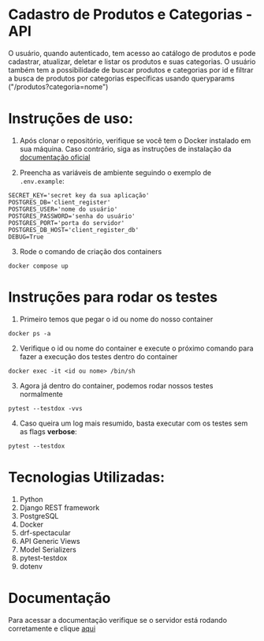 # Cadastro de Produtos e Categorias - API

O usuário, quando autenticado, tem acesso ao catálogo de produtos e pode cadastrar, atualizar, deletar e listar os produtos e suas categorias. O usuário também tem a possibilidade de buscar produtos e categorias por id e filtrar a busca de produtos por categorias específicas usando queryparams ("/produtos?categoria=nome")

# Instruções de uso:

1. Após clonar o repositório, verifique se você tem o Docker instalado em sua máquina. Caso contrário, siga as instruções de instalação da [documentação oficial](https://docs.docker.com/engine/install/)

2. Preencha as variáveis de ambiente seguindo o exemplo de `.env.example`:

```
SECRET_KEY='secret key da sua aplicação'
POSTGRES_DB='client_register'
POSTGRES_USER='nome do usuário'
POSTGRES_PASSWORD='senha do usuário'
POSTGRES_PORT='porta do servidor'
POSTGRES_DB_HOST='client_register_db'
DEBUG=True
```

3. Rode o comando de criação dos containers

```
docker compose up
```

# Instruções para rodar os testes

1. Primeiro temos que pegar o id ou nome do nosso container

```
docker ps -a
```

2. Verifique o id ou nome do container e execute o próximo comando para fazer a execução dos testes dentro do container

```
docker exec -it <id ou nome> /bin/sh
```

3. Agora já dentro do container, podemos rodar nossos testes normalmente

```
pytest --testdox -vvs
```

4. Caso queira um log mais resumido, basta executar com os testes sem as flags **verbose**:

```shell
pytest --testdox
```

# Tecnologias Utilizadas:

1. Python
2. Django REST framework
3. PostgreSQL
4. Docker
5. drf-spectacular
6. API Generic Views
7. Model Serializers
8. pytest-testdox
9. dotenv

# Documentação

Para acessar a documentação verifique se o servidor está rodando corretamente e clique [aqui](http://localhost:8000/api/docs/)